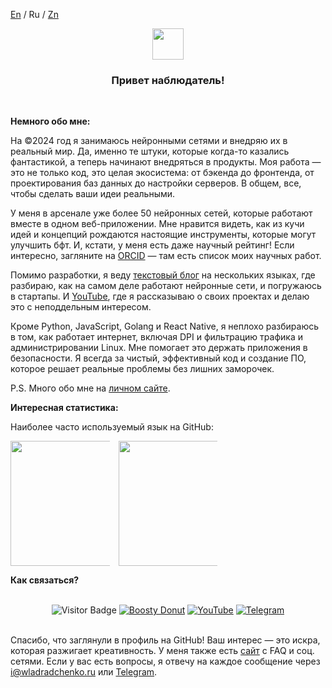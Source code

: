 <a href="https://github.com/wladradchenko/wladradchenko/blob/main/README.md">En</a> / <a>Ru</a>  / <a href="https://github.com/wladradchenko/wladradchenko/blob/main/README_zn.md">Zn</a>

<p align="center">
  <img src="https://media.giphy.com/media/QNhoTVTSLmZIqwkgJU/giphy.gif" width="50px" height="50px">
</p>
<h3 align="center">Привет наблюдатель!</h3>
<br>

__Немного обо мне:__

На ©2024 год я занимаюсь нейронными сетями и внедряю их в реальный мир. Да, именно те штуки, которые когда-то казались фантастикой, а теперь начинают внедряться в продукты. Моя работа — это не только код, это целая экосистема: от бэкенда до фронтенда, от проектирования баз данных до настройки серверов. В общем, все, чтобы сделать ваши идеи реальными.

У меня в арсенале уже более 50 нейронных сетей, которые работают вместе в одном веб-приложении. Мне нравится видеть, как из кучи идей и концепций рождаются настоящие инструменты, которые могут улучшить бфт. И, кстати, у меня есть даже научный рейтинг! Если интересно, загляните на [ORCID](https://orcid.org/0000-0001-5953-9789) — там есть список моих научных работ.

Помимо разработки, я веду [текстовый блог](https://tenchat.ru/wladradchenko) на нескольких языках, где разбираю, как на самом деле работают нейронные сети, и погружаюсь в стартапы. И [YouTube](https://www.youtube.com/@wladradchenko), где я рассказываю о своих проектах и делаю это с неподдельным интересом.

Кроме Python, JavaScript, Golang и React Native, я неплохо разбираюсь в том, как работает интернет, включая DPI и фильтрацию трафика и администрировании Linux. Мне помогает это держать приложения в безопасности. Я всегда за чистый, эффективный код и создание ПО, которое решает реальные проблемы без лишних заморочек.

P.S. Много обо мне на <a href="https://wladradchenko.ru">личном сайте</a>.

__Интересная статистика:__

Наиболее часто используемый язык на GitHub:

<div align="center" style="columns:3;">
  <img height="200" src="https://github-readme-stats.vercel.app/api/top-langs/?username=wladradchenko&layout=compact&theme=transparent&langs_count=10&hide_border=true&hide=jupyter%20notebook" />
  <img width="60" />
  <img height="200" src="https://github-readme-stats.vercel.app/api?username=wladradchenko&show_icons=true&theme=transparent&hide_border=true" />
</div>

__Как связаться?__

<br>

<div align="center">
   <img src="https://komarev.com/ghpvc/?username=wladradchenko&label=Profile%20views&color=blue&style=for-the-badge" alt="Visitor Badge" />
   <a href="https://boosty.to/wunjo" target="_blank"><img src="https://img.shields.io/badge/boosty-%23ff7f50.svg?style=for-the-badge&logo=donut&logoColor=white" alt="Boosty Donut"/></a>
   <a href="https://www.youtube.com/wladradchenko" target="_blank"><img src="https://img.shields.io/badge/YouTube-FF0000?style=for-the-badge&logo=youtube&logoColor=white" alt="YouTube"/></a>
   <a href="https://t.me/wladblog" target="_blank"><img src="https://img.shields.io/badge/telegram-%23184ccc.svg?style=for-the-badge&logo=telegram&logoColor=white" alt="Telegram"/></a>
  </div>

<br>

<p>Спасибо, что заглянули в профиль на GitHub! Ваш интерес — это искра, которая разжигает креативность. У меня также есть <a href="https://wladradchenko.ru/?en">сайт</a> с FAQ и соц. сетями. Если у вас есть вопросы, я отвечу на каждое сообщение через <a href="mailto:i@wladradchenko.ru">i@wladradchenko.ru</a> или <a href="https://t.me/wladradchenko">Telegram</a>.</p>

